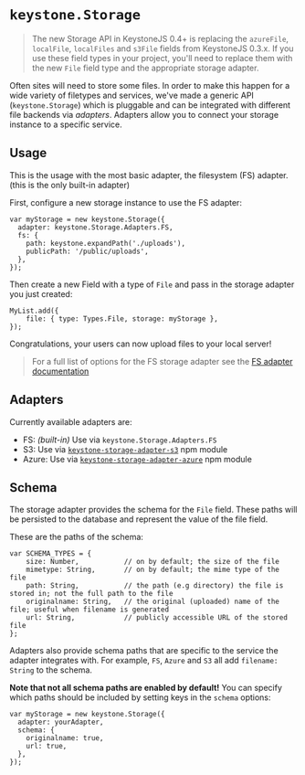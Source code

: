 # `keystone.Storage`

> The new Storage API in KeystoneJS 0.4+ is replacing the `azureFile`, `localFile`, `localFiles` and `s3File` fields from KeystoneJS 0.3.x. If you use these field types in your project, you'll need to replace them with the new `File` field type and the appropriate storage adapter.

Often sites will need to store some files. In order to make this happen for a wide variety of filetypes and services, we've made a generic API (`keystone.Storage`) which is pluggable and can be integrated with different file backends via _adapters_. Adapters allow you to connect your storage instance to a specific service.

## Usage

This is the usage with the most basic adapter, the filesystem (FS) adapter. (this is the only built-in adapter)

First, configure a new storage instance to use the FS adapter:

```JS
var myStorage = new keystone.Storage({
  adapter: keystone.Storage.Adapters.FS,
  fs: {
  	path: keystone.expandPath('./uploads'),
  	publicPath: '/public/uploads',
  },
});
```

Then create a new Field with a type of `File` and pass in the storage adapter you just created:

```JS
MyList.add({
	file: { type: Types.File, storage: myStorage },
});
```

Congratulations, your users can now upload files to your local server!

> For a full list of options for the FS storage adapter see the [FS adapter documentation](./adapters/fs)

## Adapters

Currently available adapters are:

- FS: _(built-in)_ Use via `keystone.Storage.Adapters.FS`
- S3: Use via [`keystone-storage-adapter-s3`](http://npm.im/keystone-storage-adapter-s3) npm module
- Azure: Use via [`keystone-storage-adapter-azure`](http://npm.im/keystone-storage-adapter-azure) npm module

## Schema

The storage adapter provides the schema for the `File` field. These paths will be persisted to the database and represent the value of the file field.

These are the paths of the schema:

```
var SCHEMA_TYPES = {
	size: Number,           // on by default; the size of the file
	mimetype: String,       // on by default; the mime type of the file
	path: String,           // the path (e.g directory) the file is stored in; not the full path to the file
	originalname: String,   // the original (uploaded) name of the file; useful when filename is generated
	url: String,            // publicly accessible URL of the stored file
};
```

Adapters also provide schema paths that are specific to the service the adapter integrates with. For example, `FS`, `Azure` and `S3` all add `filename: String` to the schema.

**Note that not all schema paths are enabled by default!** You can specify which paths should be included by setting keys in the `schema` options:

```JS
var myStorage = new keystone.Storage({
  adapter: yourAdapter,
  schema: {
    originalname: true,
    url: true,
  },
});
```
